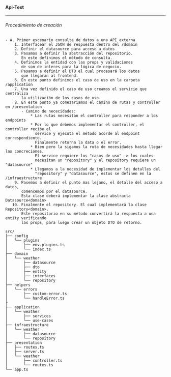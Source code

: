 #### Api-Test

---

###### Procedimiento de creación

    - A. Primer escenario consulta de datos a una API externa
        1. Interfacear el JSON de respuesta dentro del /domain
        2. Definir el datasource para acceso a datos
        3. Pasamos a definir la abstracción del repositorio.
           En este definimos el método de consulta.
        4. Definimos la entidad con las props y validaciones
           de son de interes para la lógica de negocio.
        5. Pasamos a definir el DTO el cual procesará los datos
           que llegaran al frontend.
        6. En este punto definimos el caso de uso en la carpeta /application
        7. Una vez definido el caso de uso creamos el servicio que centraliza
           la utilización de los casos de uso.
        8. En este punto ya comezariamos el camino de rutas y controller en /presentation
           - Camino de nececidades:
               * Las rutas necesitan el controller para responder a los endpoints
               * Por lo que debemos implementar el controller, el controller recibe el
                 service y ejecuta el método acorde al endpoint correspondiente.
                 Finalmente retorna la data o el error.
               * Bien pero la sigamos la ruta de necesidades hasta llegar las concreciones.
                 El service requiere los "casos de uso" -> los cuales
                 necesitan un "repository" y el repository requiere un "datasource"
               * Llegamos a la necesidad de implementar los detalles del
                 "repository" y "datasource", estos se definen en la /infraestructure
        9. Pasemos a definir el punto mas lejano, el detalle del acceso a datos,
           comencemos por el datasource.
           Esta clase deberá implementar la clase abstracta Datasource<domain>
       10. Finalmente el repository. El cual implementará la clase Repository<domain>.
           Este repositorio en su método convertirá la respuesta a una entity verificando
           las props, para luego crear un objeto DTO de retorno.

```
src/
├── config
│   └── plugins
│       ├── env.plugins.ts
│       └── index.ts
├── domain
│   └── weather
│       ├── datasource
│       ├── dto
│       ├── entity
│       ├── interfaces
│       └── repository
├── helpers
│   └── errors
│       ├── custom-error.ts
│       └── handleError.ts
├
├── application
│   └── weather
│       ├── services
│       └── use-cases
├── infraestructure
│   └── weather
│       ├── datasource
│       └── repository
├── presentation
│   ├── routes.ts
│   ├── server.ts
│   └── weather
│       ├── controller.ts
│       └── routes.ts
└── app.ts

```
